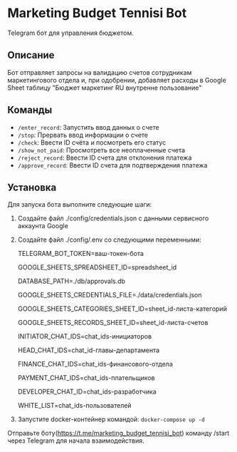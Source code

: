 # Marketing Budget Tennisi Bot

Telegram бот для управления бюджетом.

## Описание

Бот отправляет запросы на валидацию счетов сотрудникам маркетингового отдела и, при одобрении, добавляет расходы в
Google Sheet таблицу "Бюджет маркетинг RU внутренне пользование"

## Команды

- `/enter_record`: Запустить ввод данных о счете
- `/stop`: Прервать ввод информации о счете
- `/check`: Ввести ID счёта и посмотреть его статус
- `/show_not_paid`: Просмотреть все неоплаченные счета
- `/reject_record`: Ввести ID счета для отклонения платежа
- `/approve_record`: Ввести ID счета для подтверждения платежа

## Установка

Для запуска бота выполните следующие шаги:

1. Создайте файл ./config/credentials.json с данными сервисного аккаунта Google

2. Создайте файл ./config/.env со следующими переменными:

   TELEGRAM_BOT_TOKEN=ваш-токен-бота

   GOOGLE_SHEETS_SPREADSHEET_ID=spreadsheet_id

   DATABASE_PATH=./db/approvals.db

   GOOGLE_SHEETS_CREDENTIALS_FILE=./data/credentials.json

   GOOGLE_SHEETS_CATEGORIES_SHEET_ID=sheet_id-листа-категорий

   GOOGLE_SHEETS_RECORDS_SHEET_ID=sheet_id-листа-счетов

   INITIATOR_CHAT_IDS=chat_ids-инициаторов

   HEAD_CHAT_IDS=chat_id-главы-департамента

   FINANCE_CHAT_IDS=chat_ids-финансового-отдела

   PAYMENT_CHAT_IDS=chat_ids-плательщиков

   DEVELOPER_CHAT_ID=chat_ids-разработчика

   WHITE_LIST=chat_ids-пользователей

3. Запустите docker-контейнер командой: `docker-compose up -d`

Отправьте боту(https://t.me/marketing_budget_tennisi_bot) команду /start через Telegram для начала взаимодействия.
